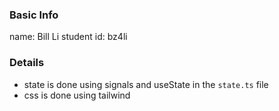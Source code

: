 ### Basic Info

name: Bill Li
student id: bz4li

### Details

- state is done using signals and useState in the `state.ts` file
- css is done using tailwind
